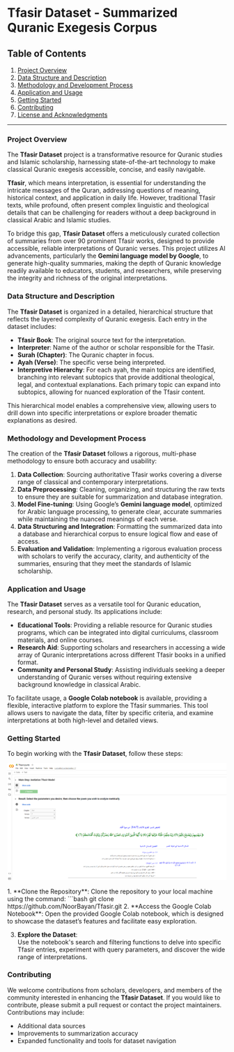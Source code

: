# Tfasir Dataset - Summarized Quranic Exegesis Corpus

## Table of Contents
1. [Project Overview](#project-overview)
2. [Data Structure and Description](#data-structure-and-description)
3. [Methodology and Development Process](#methodology-and-development-process)
4. [Application and Usage](#application-and-usage)
5. [Getting Started](#getting-started)
6. [Contributing](#contributing)
7. [License and Acknowledgments](#license-and-acknowledgments)

---

### Project Overview
The **Tfasir Dataset** project is a transformative resource for Quranic studies and Islamic scholarship, harnessing state-of-the-art technology to make classical Quranic exegesis accessible, concise, and easily navigable.

**Tfasir**, which means interpretation, is essential for understanding the intricate messages of the Quran, addressing questions of meaning, historical context, and application in daily life. However, traditional Tfasir texts, while profound, often present complex linguistic and theological details that can be challenging for readers without a deep background in classical Arabic and Islamic studies.

To bridge this gap, **Tfasir Dataset** offers a meticulously curated collection of summaries from over 90 prominent Tfasir works, designed to provide accessible, reliable interpretations of Quranic verses. This project utilizes AI advancements, particularly the **Gemini language model by Google**, to generate high-quality summaries, making the depth of Quranic knowledge readily available to educators, students, and researchers, while preserving the integrity and richness of the original interpretations.

### Data Structure and Description
The **Tfasir Dataset** is organized in a detailed, hierarchical structure that reflects the layered complexity of Quranic exegesis. Each entry in the dataset includes:
- **Tfasir Book**: The original source text for the interpretation.
- **Interpreter**: Name of the author or scholar responsible for the Tfasir.
- **Surah (Chapter)**: The Quranic chapter in focus.
- **Ayah (Verse)**: The specific verse being interpreted.
- **Interpretive Hierarchy**: For each ayah, the main topics are identified, branching into relevant subtopics that provide additional theological, legal, and contextual explanations. Each primary topic can expand into subtopics, allowing for nuanced exploration of the Tfasir content.

This hierarchical model enables a comprehensive view, allowing users to drill down into specific interpretations or explore broader thematic explanations as desired.

### Methodology and Development Process
The creation of the **Tfasir Dataset** follows a rigorous, multi-phase methodology to ensure both accuracy and usability:
1. **Data Collection**: Sourcing authoritative Tfasir works covering a diverse range of classical and contemporary interpretations.
2. **Data Preprocessing**: Cleaning, organizing, and structuring the raw texts to ensure they are suitable for summarization and database integration.
3. **Model Fine-tuning**: Using Google’s **Gemini language model**, optimized for Arabic language processing, to generate clear, accurate summaries while maintaining the nuanced meanings of each verse.
4. **Data Structuring and Integration**: Formatting the summarized data into a database and hierarchical corpus to ensure logical flow and ease of access.
5. **Evaluation and Validation**: Implementing a rigorous evaluation process with scholars to verify the accuracy, clarity, and authenticity of the summaries, ensuring that they meet the standards of Islamic scholarship.

### Application and Usage
The **Tfasir Dataset** serves as a versatile tool for Quranic education, research, and personal study. Its applications include:
- **Educational Tools**: Providing a reliable resource for Quranic studies programs, which can be integrated into digital curriculums, classroom materials, and online courses.
- **Research Aid**: Supporting scholars and researchers in accessing a wide array of Quranic interpretations across different Tfasir books in a unified format.
- **Community and Personal Study**: Assisting individuals seeking a deeper understanding of Quranic verses without requiring extensive background knowledge in classical Arabic.

To facilitate usage, a **Google Colab notebook** is available, providing a flexible, interactive platform to explore the Tfasir summaries. This tool allows users to navigate the data, filter by specific criteria, and examine interpretations at both high-level and detailed views.

### Getting Started
To begin working with the **Tfasir Dataset**, follow these steps:
 <p align="center">
   <img src = "https://raw.githubusercontent.com/NoorBayan/Tfasir/main/images/TfasirColab.png" width = "800px"/>
 </p>
1. **Clone the Repository**:
   Clone the repository to your local machine using the command:
   ```bash
   git clone https://github.com/NoorBayan/Tfasir.git
2. **Access the Google Colab Notebook**:  
   Open the provided Google Colab notebook, which is designed to showcase the dataset’s features and facilitate easy exploration.

3. **Explore the Dataset**:  
   Use the notebook's search and filtering functions to delve into specific Tfasir entries, experiment with query parameters, and discover the wide range of interpretations.

### Contributing
We welcome contributions from scholars, developers, and members of the community interested in enhancing the **Tfasir Dataset**. If you would like to contribute, please submit a pull request or contact the project maintainers. Contributions may include:
- Additional data sources
- Improvements to summarization accuracy
- Expanded functionality and tools for dataset navigation

